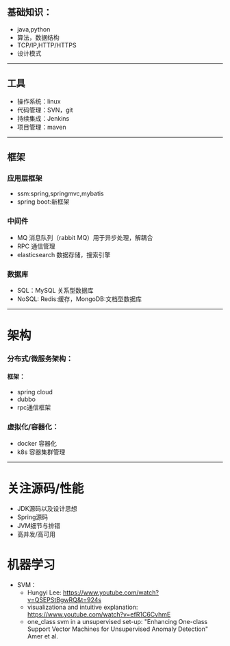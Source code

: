 ## 基础知识：  

- java,python
- 算法，数据结构
- TCP/IP,HTTP/HTTPS
- 设计模式

---

## 工具

- 操作系统：linux
- 代码管理：SVN，git
- 持续集成：Jenkins
- 项目管理：maven

---

## 框架  

### 应用层框架  

- ssm:spring,springmvc,mybatis
- spring boot:新框架


### 中间件

- MQ 消息队列（rabbit MQ）用于异步处理，解耦合
- RPC 通信管理  
- elasticsearch 数据存储，搜索引擎  

### 数据库  

- SQL：MySQL 关系型数据库
- NoSQL: Redis:缓存，MongoDB:文档型数据库

---

# 架构  

### 分布式/微服务架构：  

#### 框架：
- spring cloud 
- dubbo
- rpc通信框架

### 虚拟化/容器化：

- docker 容器化
- k8s 容器集群管理

---

# 关注源码/性能

- JDK源码以及设计思想
- Spring源码
- JVM细节与排错
- 高并发/高可用


# 机器学习  

- SVM：  
    - Hungyi Lee: https://www.youtube.com/watch?v=QSEPStBgwRQ&t=924s 
    - visualizationa and intuitive explanation: https://www.youtube.com/watch?v=efR1C6CvhmE
    - one_class svm in a unsupervised set-up: "Enhancing One-class Support Vector Machines for Unsupervised Anomaly Detection" Amer et al.